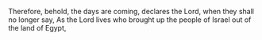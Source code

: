 Therefore, behold, the days are coming, declares the Lord, when they shall no longer say, As the Lord lives who brought up the people of Israel out of the land of Egypt,
